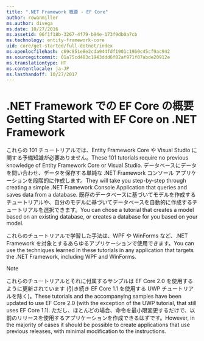 ```yaml
---
title: ".NET Framework 概要 - EF Core"
author: rowanmiller
ms.author: divega
ms.date: 10/27/2016
ms.assetid: 06f1f18b-3267-4f79-b94e-173f9db0a7cb
ms.technology: entity-framework-core
uid: core/get-started/full-dotnet/index
ms.openlocfilehash: c69c851e8e2cda944fdf1901c19b0c45cf9ac942
ms.sourcegitcommit: 01a75cd483c1943ddd6f82af971f07abde20912e
ms.translationtype: HT
ms.contentlocale: ja-JP
ms.lasthandoff: 10/27/2017
---
```

# <a name="getting-started-with-ef-core-on-net-framework"></a><span data-ttu-id="18ae2-102">.NET Framework での EF Core の概要</span><span class="sxs-lookup"><span data-stu-id="18ae2-102">Getting Started with EF Core on .NET Framework</span></span>

<span data-ttu-id="18ae2-103">これらの 101 チュートリアルでは、Entity Framework Core や Visual Studio に関する予備知識が必要ありません。</span><span class="sxs-lookup"><span data-stu-id="18ae2-103">These 101 tutorials require no previous knowledge of Entity Framework Core or Visual Studio.</span></span> <span data-ttu-id="18ae2-104">データベースにデータを問い合わせ、データを保存する単純な .NET Framework コンソール アプリケーションを段階的に作成します。</span><span class="sxs-lookup"><span data-stu-id="18ae2-104">They will take you step-by-step through creating a simple .NET Framework Console Application that queries and saves data from a database.</span></span> <span data-ttu-id="18ae2-105">既存のデータベースに基づいてモデルを作成するチュートリアルや、自分のモデルに基づいてデータベースを自動的に作成するチュートリアルを選択できます。</span><span class="sxs-lookup"><span data-stu-id="18ae2-105">You can chose a tutorial that creates a model based on an existing database, or creates a database for you based on your model.</span></span>

<span data-ttu-id="18ae2-106">これらのチュートリアルで学習した手法は、WPF や WinForms など、.NET Framework を対象とするあらゆるアプリケーションで使用できます。</span><span class="sxs-lookup"><span data-stu-id="18ae2-106">You can use the techniques learned in these tutorials in any application that targets the .NET Framework, including WPF and WinForms.</span></span>

> [!NOTE]  
> <span data-ttu-id="18ae2-107">これらのチュートリアルとそれに付属するサンプルは EF Core 2.0 を使用するように更新されています (引き続き EF Core 1.1 を使用する UWP チュートリアルを除く)。</span><span class="sxs-lookup"><span data-stu-id="18ae2-107">These tutorials and the accompanying samples have been updated to use EF Core 2.0 (with the exception of the UWP tutorial, that still uses EF Core 1.1).</span></span> <span data-ttu-id="18ae2-108">ただし、ほとんどの場合、命令を最小限変更するだけで、以前のリリースを使用するアプリケーションを作成できるはずです。</span><span class="sxs-lookup"><span data-stu-id="18ae2-108">However, in the majority of cases it should be possible to create applications that use previous releases, with minimal modification to the instructions.</span></span>
